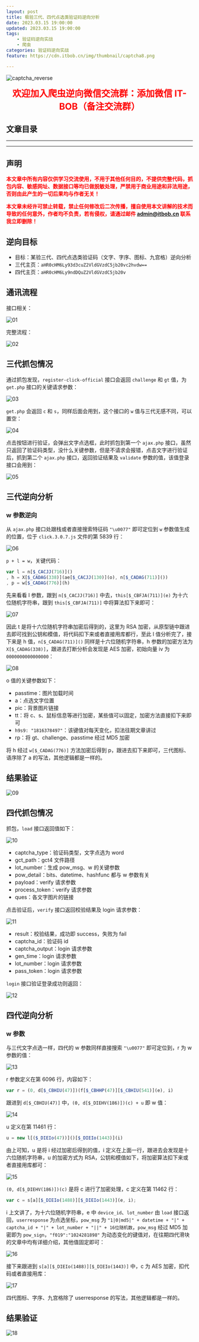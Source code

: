 ```yaml
---
layout: post
title: 极验三代、四代点选类验证码逆向分析
date: 2023.03.15 19:00:00
updated: 2023.03.15 19:00:00
tags: 
    - 验证码逆向实战
    - 爬虫
categories: 验证码逆向实战
feature: https://cdn.itbob.cn/img/thumbnail/captcha8.png

---
```


![captcha_reverse](https://cdn.itbob.cn/img/cover/captcha_reverse.png)

<strong><center><font color='red' size='5px' weight='bolder'>欢迎加入爬虫逆向微信交流群：添加微信 IT-BOB（备注交流群）</font></center></strong>

## 文章目录
---
<!-- toc -->
---

## 声明

**<font color="red">本文章中所有内容仅供学习交流使用，不用于其他任何目的，不提供完整代码，抓包内容、敏感网址、数据接口等均已做脱敏处理，严禁用于商业用途和非法用途，否则由此产生的一切后果均与作者无关！</font>**

**<font color="red">本文章未经许可禁止转载，禁止任何修改后二次传播，擅自使用本文讲解的技术而导致的任何意外，作者均不负责，若有侵权，请通过邮件 admin@itbob.cn 联系我立即删除！</font>**

## 逆向目标

- 目标：某验三代、四代点选类验证码（文字、字序、图标、九宫格）逆向分析
- 三代主页：`aHR0cHM6Ly93d3cuZ2VldGVzdC5jb20vc2hvdw==`
- 四代主页：`aHR0cHM6Ly9ndDQuZ2VldGVzdC5jb20v`

## 通讯流程

接口相关：

![01](https://cdn.itbob.cn/img/article/066/01.png)

完整流程：

![02](https://cdn.itbob.cn/img/article/066/02.jpg)

## 三代抓包情况

通过抓包发现，`register-click-official` 接口会返回 `challenge` 和 `gt` 值，为 `get.php` 接口的关键请求参数：

![03](https://cdn.itbob.cn/img/article/066/03.png)

`get.php` 会返回 `c` 和 `s`，同样后面会用到，这个接口的 `w` 值与三代无感不同，可以置空：

![04](https://cdn.itbob.cn/img/article/066/04.png)

点击按钮进行验证，会弹出文字点选框，此时抓包到第一个 `ajax.php` 接口，虽然只返回了验证码类型，没什么关键参数，但是不请求会报错，点击文字进行验证后，抓到第二个 `ajax.php` 接口，返回验证结果及 `validate` 参数的值，该值登录接口会用到：

![05](https://cdn.itbob.cn/img/article/066/05.png)

## 三代逆向分析

### w 参数逆向

从 `ajax.php` 接口处跟栈或者直接搜索特征码 `"\u0077"` 即可定位到 `w` 参数值生成的位置，位于 `click.3.0.7.js` 文件的第 5839 行：

![06](https://cdn.itbob.cn/img/article/066/06.png)

`p + l = w`，关键代码：

```javascript
var l = n[$_CACJJ(716)]()
, h = X[$_CADAG(338)](ae[$_CACJJ(130)](o), n[$_CADAG(711)]())
, p = w[$_CADAG(776)](h)
```

先来看看 l 参数，跟到 `n[$_CACJJ(716)]` 中去，`this[$_CBFJA(711)](e)` 为十六位随机字符串，跟到 `this[$_CBFJA(711)]` 中将算法扣下来即可：

![07](https://cdn.itbob.cn/img/article/066/07.png)

因此 t 是将十六位随机字符串加密后得到的，这里为 RSA 加密，从原型链中跟进去即可找到公钥和模值，将代码扣下来或者直接用库都行，至此 l 值分析完了，接下来是 h 值，`n[$_CADAG(711)]()` 同样是十六位随机字符串，h 参数的加密方法为 `X[$_CADAG(338)]`，跟进去打断分析会发现是 AES 加密，初始向量 iv 为 `0000000000000000`：

![08](https://cdn.itbob.cn/img/article/066/08.png)

o 值的关键参数如下：

- passtime：图片加载时间
- a：点选文字位置
- pic：背景图片链接
- tt：将 c、s、鼠标信息等进行加密，某些值可以固定，加密方法直接扣下来即可
- `h9s9: "1816378497"`：该键值对每天变化，扣法往期文章讲过
- rp：将 gt、challenge、passtime 经过 MD5 加密

将 h 经过 `w[$_CADAG(776)]` 方法加密后得到 p，跟进去扣下来即可，三代图标、语序除了 a 的写法，其他逻辑都是一样的。

## 结果验证

![09](https://cdn.itbob.cn/img/article/066/09.png)

## 四代抓包情况

抓包，`load` 接口返回值如下：

![10](https://cdn.itbob.cn/img/article/066/10.png)

- captcha_type：验证码类型，文字点选为 word
- gct_path：gct4 文件路径
- lot_number：生成 pow_msg、w 的关键参数
- pow_detail：bits、datetime、hashfunc 都与 w 参数有关
- payload：verify 请求参数
- process_token：verify 请求参数
- ques：各文字图片的链接

点击验证后，`verify` 接口返回校验结果及 login 请求参数：

![11](https://cdn.itbob.cn/img/article/066/11.png)

- result：校验结果，成功即 success，失败为 fail
- captcha_id：验证码 id
- captcha_output：login 请求参数
- gen_time：login 请求参数
- lot_number：login 请求参数
- pass_token：login 请求参数

`login` 接口验证登录成功则返回：

![12](https://cdn.itbob.cn/img/article/066/12.png)

## 四代逆向分析

### w 参数

与三代文字点选一样，四代的 w 参数同样直接搜索 `"\u0077"` 即可定位到，r 为 w 参数的值：

![13](https://cdn.itbob.cn/img/article/066/13.png)

r 参数定义在第 6096 行，内容如下：

```JavaScript
var r = (0, d[$_CBHIU(47)])(f[$_CBHHP(47)][$_CBHIU(541)](e), i)
```

跟进到 `d[$_CBHIU(47)]` 中，`(0, d[$_DIEHV(186)])(c) + u` 即 w 值：

![14](https://cdn.itbob.cn/img/article/066/14.png)

u 定义在第 11461 行：

```JavaScript
u = new l[($_DIEIo(47))]()[$_DIEIo(1443)](i)
```

由上可知，u 是将 i 经过加密后得到的值，i 定义在上面一行，跟进去会发现是十六位随机字符串，u 的加密方式为 RSA，公钥和模值如下，将加密算法扣下来或者直接用库都可：

![15](https://cdn.itbob.cn/img/article/066/15.png)

`(0, d[$_DIEHV(186)])(c)` 是将 c 进行了加密处理，c 定义在第 11462 行：

```javascript
var c = s[a][$_DIEIo(1488)][$_DIEIo(1443)](e, i);
```

i 上文讲了，为十六位随机字符串，e 中 `device_id`、`lot_number` 由 `load` 接口返回，`userresponse`  为点选坐标，`pow_msg` 为 `"1|0|md5|" + datetime + "|" +  captcha_id + "|" + lot_number + "||" + 16位随机数`，`pow_msg` 经过 MD5 加密即为 `pow_sign`，`"f019":"1024281898"` 为动态变化的键值对，在往期四代滑块的文章中均有详细介绍，其他值固定即可：

![16](https://cdn.itbob.cn/img/article/066/16.png)

接下来跟进到 `s[a][$_DIEIo(1488)][$_DIEIo(1443)]` 中，c 为 AES 加密，扣代码或者直接用库：

![17](https://cdn.itbob.cn/img/article/066/17.png)

四代图标、字序、九宫格除了 userresponse 的写法，其他逻辑都是一样的。

## 结果验证

![18](https://cdn.itbob.cn/img/article/066/18.png)
